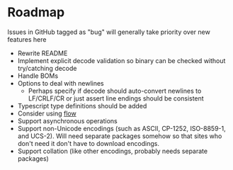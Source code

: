 # Roadmap

Issues in GitHub tagged as "bug" will generally take priority over new features here
* Rewrite README
* Implement explicit decode validation so binary can be checked without try/catching decode
* Handle BOMs
* Options to deal with newlines
  * Perhaps specify if decode should auto-convert newlines to LF/CRLF/CR or just assert line endings should be consistent
* Typescript type definitions should be added
* Consider using [flow](https://flow.org/)
* Support asynchronous operations
* Support non-Unicode encodings (such as ASCII, CP-1252, ISO-8859-1, and UCS-2). Will need separate packages somehow so that sites who don't need it don't have to download encodings.
* Support collation (like other encodings, probably needs separate packages)

